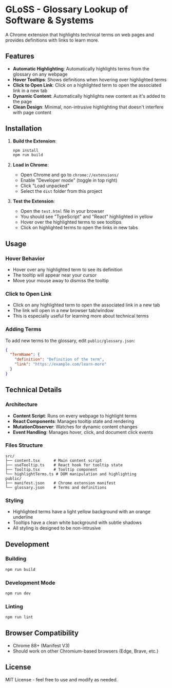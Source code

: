# GLoSS - Glossary Lookup of Software & Systems

A Chrome extension that highlights technical terms on web pages and provides definitions with links to learn more.

## Features

- **Automatic Highlighting**: Automatically highlights terms from the glossary on any webpage
- **Hover Tooltips**: Shows definitions when hovering over highlighted terms
- **Click to Open Link**: Click on a highlighted term to open the associated link in a new tab
- **Dynamic Content**: Automatically highlights new content as it's added to the page
- **Clean Design**: Minimal, non-intrusive highlighting that doesn't interfere with page content

## Installation

1. **Build the Extension**:
   ```bash
   npm install
   npm run build
   ```

2. **Load in Chrome**:
   - Open Chrome and go to `chrome://extensions/`
   - Enable "Developer mode" (toggle in top right)
   - Click "Load unpacked"
   - Select the `dist` folder from this project

3. **Test the Extension**:
   - Open the `test.html` file in your browser
   - You should see "TypeScript" and "React" highlighted in yellow
   - Hover over the highlighted terms to see tooltips
   - Click on highlighted terms to open the links in new tabs

## Usage

### Hover Behavior
- Hover over any highlighted term to see its definition
- The tooltip will appear near your cursor
- Move your mouse away to dismiss the tooltip

### Click to Open Link
- Click on any highlighted term to open the associated link in a new tab
- The link will open in a new browser tab/window
- This is especially useful for learning more about technical terms

### Adding Terms
To add new terms to the glossary, edit `public/glossary.json`:

```json
{
  "TermName": {
    "definition": "Definition of the term",
    "link": "https://example.com/learn-more"
  }
}
```

## Technical Details

### Architecture
- **Content Script**: Runs on every webpage to highlight terms
- **React Components**: Manages tooltip state and rendering
- **MutationObserver**: Watches for dynamic content changes
- **Event Handling**: Manages hover, click, and document click events

### Files Structure
```
src/
├── content.tsx      # Main content script
├── useTooltip.ts    # React hook for tooltip state
├── Tooltip.tsx      # Tooltip component
└── highlightTerms.ts # DOM manipulation and highlighting
public/
├── manifest.json    # Chrome extension manifest
└── glossary.json    # Terms and definitions
```

### Styling
- Highlighted terms have a light yellow background with an orange underline
- Tooltips have a clean white background with subtle shadows
- All styling is designed to be non-intrusive

## Development

### Building
```bash
npm run build
```

### Development Mode
```bash
npm run dev
```

### Linting
```bash
npm run lint
```

## Browser Compatibility

- Chrome 88+ (Manifest V3)
- Should work on other Chromium-based browsers (Edge, Brave, etc.)

## License

MIT License - feel free to use and modify as needed.
